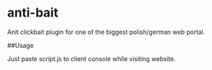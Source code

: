 # anti-bait
Anit clickbait plugin for one of the biggest polish/german web portal.

##Usage

Just paste script.js to client console while visiting website.

